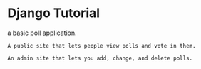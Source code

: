 # Django Tutorial
a basic poll application.

    A public site that lets people view polls and vote in them.

    An admin site that lets you add, change, and delete polls.

